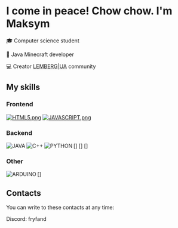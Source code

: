 # I come in peace! Chow chow. I'm Maksym

:mortar_board: Computer science student <br />

:wrench: Java Minecraft developer <br />

:computer: Creator [LEMBERG|UA](https://discord.gg/UnMYQw3QRs) community

## My skills

### Frontend
[![HTML5.png](https://i.postimg.cc/cLkk0DKd/HTML5.png)](https://postimg.cc/0zm0C0d4)
[![JAVASCRIPT.png](https://i.postimg.cc/ncBnsDK8/JAVASCRIPT.png)](https://postimg.cc/XpjRmXDx)


### Backend

[<img align="left" alt="JAVA" src="D:\Новая папка\JAVA.png"/>]
[<img align="left" alt="C++" src="D:\Новая папка\C++.png"/>]
[<img align="left" alt="PYTHON" src="D:\Новая папка\PYTHON.png"/>]

### Other

[<img align="left" alt="ARDUINO" src="D:\Новая папка\ARDUINO.png"/>]

## Contacts

You can write to these contacts at any time:

Discord: fryfand
